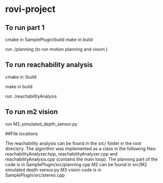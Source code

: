 # rovi-project

## To run part 1
cmake in SamplePlugin/build 
make in build

run ./planning           (to run motion planning and vision.)

## To run reachability analysis
cmake in /build

make in build

run ./reachabilityAnalysis


## To run m2 vision
run M2_simulated_depth_sensor.py

##File locations

The reachability analysis can be found in the src/ folder in the root directory. The algorithm was implemented as a class in the following files: reachabilityAnalyzer.hpp, reachabilityAnalyzer.cpp and reachabilityAnalysis.cpp (contains the main loop).
The planning part of the code is in SamplePlugin/src/planning.cpp
M2 can be found in src/M2 simulated depth sensor.py
M3 vision code is in SamplePlugin/src/stereo.cpp

